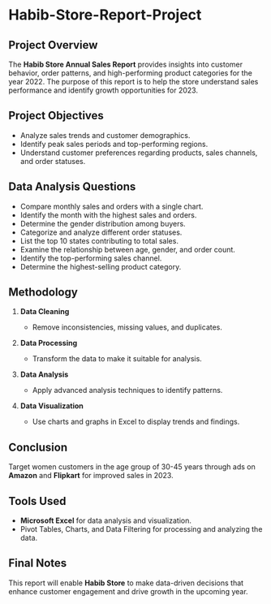 # Habib-Store-Report-Project

## Project Overview  
The **Habib Store Annual Sales Report** provides insights into customer behavior, order patterns, and high-performing product categories for the year 2022. The purpose of this report is to help the store understand sales performance and identify growth opportunities for 2023.

## Project Objectives  
- Analyze sales trends and customer demographics.
- Identify peak sales periods and top-performing regions.
- Understand customer preferences regarding products, sales channels, and order statuses.

## Data Analysis Questions  
- Compare monthly sales and orders with a single chart.
- Identify the month with the highest sales and orders.
- Determine the gender distribution among buyers.
- Categorize and analyze different order statuses.
- List the top 10 states contributing to total sales.
- Examine the relationship between age, gender, and order count.
- Identify the top-performing sales channel.
- Determine the highest-selling product category.

## Methodology  
1. **Data Cleaning**  
   - Remove inconsistencies, missing values, and duplicates.
   
2. **Data Processing**  
   - Transform the data to make it suitable for analysis.

3. **Data Analysis**  
   - Apply advanced analysis techniques to identify patterns.

4. **Data Visualization**  
   - Use charts and graphs in Excel to display trends and findings.

## Conclusion  
Target women customers in the age group of 30-45 years through ads on **Amazon** and **Flipkart** for improved sales in 2023.

## Tools Used  
- **Microsoft Excel** for data analysis and visualization.
- Pivot Tables, Charts, and Data Filtering for processing and analyzing the data.

## Final Notes  
This report will enable **Habib Store** to make data-driven decisions that enhance customer engagement and drive growth in the upcoming year.
